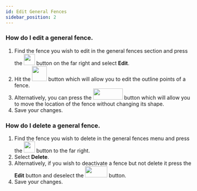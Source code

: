 ```yaml
---
id: Edit General Fences
sidebar_position: 2
---
```


### How do I edit a general fence.

1. Find the fence you wish to edit in the general fences section and press the <img src='/img/edit-btn.png' height='30px' width='30px'/> button on the far right and select **Edit**.
2. Hit the <img src='/img/edit-layer.png' height='40px' width='40px'/> button which will allow you to edit the outline points of a fence.
3. Alternatively, you can press the <img src='/img/finish-btn.png' height='30px' width='80px'/> button which will allow you to move the location of the fence without changing its shape.
4. Save your changes.

### How do I delete a general fence.

1. Find the fence you wish to delete in the general fences menu and press the <img src='/img/edit-btn.png' height='30px' width='30px'/> button to the far right.
2. Select **Delete**.
3. Alternatively, if you wish to deactivate a fence but not delete it press the **Edit** button and deselect the <img src='/img/toggle-btn.png' height='30px' width='60px'/> button.
4. Save your changes.
